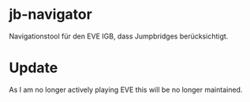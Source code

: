 jb-navigator
============

Navigationstool für den EVE IGB, dass Jumpbridges berücksichtigt.

# Update

As I am no longer actively playing EVE this will be no longer maintained.
